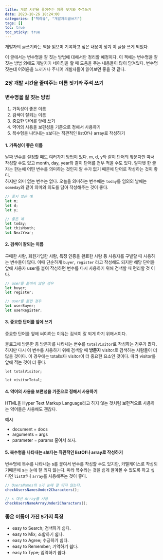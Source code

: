 ```yaml
---
title: 개발 시간을 줄여주는 이름 짓기와 주석쓰기
date: 2023-10-26 18:24:00
categories: ["책리뷰", "개발자의글쓰기"]
tags: []
toc: true
toc_sticky: true
---
```


개발자의 글쓰기라는 책을 읽으며 기록하고 싶은 내용이 생겨 이 글을 쓰게 되었다.

이 글에서는 변수명을 잘 짓는 방법에 대해서만 정리할 예정이다. 이 책에는 변수명을 잘 짓는 방법 외에도 개발자가 네이밍을 할 때 도움을 주는 내용들이 많이 담겨있다. 변수명 짓는데 어려움을 느끼거나 주니어 개발자들이 읽어보면 좋을 것 같다.

### 2장 개발 시간을 줄여주는 이름 짓기와 주석 쓰기

### 변수명을 잘 짓는 방법

1. 가독성이 좋은 이름
2. 검색이 잘되는 이름
3. 중요한 단어를 앞에 쓰기
4. 약어의 사용을 보편성을 기준으로 정해서 사용하기
5. 복수형을 나타내는 s보다는 직관적인 listOf나 array로 작성하기

#### 1. 가독성이 좋은 이름

날짜 변수를 설정할 때도 여러가지 방법이 있다. m, d, y와 같이 단어의 앞문자만 따서 작성할 수도 있고 month, day, year와 같이 단어를 전부 적을 수도 있다. 알파벳 한 글자는 한눈에 어떤 변수를 의미하는 것인지 알 수가 없기 때문에 단어로 작성하는 것이 좋다.  
하지만 의미 없는 변수는 없다. 오늘을 의미하는 변수에는 `today`를 임의의 날에는 `someday`와 같이 의미와 의도를 담아 작성해주는 것이 좋다.

```js
// 좋지 않은 예
let m;
let d;
let y;
```

```js
// 좋은 예
let today;
let thisMonth;
let NextYear;
```

#### 2. 검색이 잘되는 이름

구매한 사람, 회원가입한 사람, 특정 인증을 완료한 사람 등 사용자를 구별할 때 사용하는 변수들이 많다.
이때 단순하게 `buyer`, `register` 라고 작성해도 되지만 해당 단어들 앞에 사용자 user를 붙여 작성하면 변수를 다시 사용하기 위해 검색할 때 편리할 것 이다.

```js
// user를 붙이지 않은 경우
let buyer;
let register;
```

```js
// user를 붙인 경우
let userBuyer;
let userRegister;
```

#### 3. 중요한 단어를 앞에 쓰기

중요한 단어를 앞에 써야하는 이유는 검색이 잘 되게 하기 위해서이다.

블로그에 방문한 총 방문자를 나타내는 변수를 `totalVisitor`로 작성하는 경우가 많다. 하지만 다시 이 변수를 사용하기 위해 검색할 때 **방문자** visitor로 검색하는 사람들이 더 많을 것이다. 이 경우에는 total보다 visitor이 더 중요한 요소인 것이다. 따라 visitor를 앞에 적는 것이 더 좋다.

```
let totalVisitor;

let visitorTotal;
```

#### 4. 약어의 사용을 보편성을 기준으로 정해서 사용하기

HTML을 Hyper Text Markup Language라고 하지 않는 것처럼 보편적으로 사용하는 약어들은 사용해도 괜찮다.

예시

- document = docs
- arguments = args
- parameter = params 줄여서 쓰자.

#### 5. 복수형을 나타내는 s보다는 직관적인 listOf나 array로 작성하기

변수명에 복수를 나타내는 s를 붙여서 변수를 작성할 수도 있지만, 카멜케이스로 작성되기때문에 s는 눈에 잘 띄지 않는다. 따라 복수라는 것을 쉽게 알아볼 수 있도록 하고 싶다면 `listOf`나 `array`를 사용해주는 것이 좋다.

```js
// UsersNames의 s가 눈에 잘 띄지 않는다.
checkUsersNamesUnder2Characters();
```

```js
// s 대신 Array를 사용
checkUsersNameArrayUnder2Characters();
```

### 좋은 이름이 가진 5가지 특징

- easy to Search; 검색하기 쉽다.
- easy to Mix; 조합하기 쉽다.
- easy to Agree; 수긍하기 쉽다.
- easy to Remember; 기억하기 쉽다.
- easy to Type; 입력하기 쉽다.
